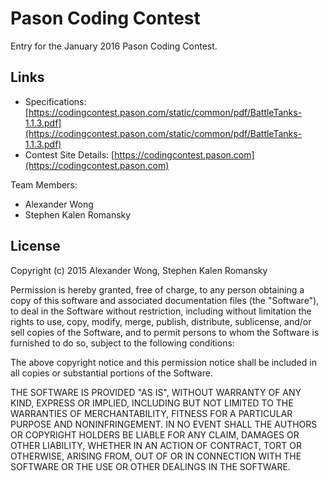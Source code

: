 # Pason Coding Contest
Entry for the January 2016 Pason Coding Contest.

## Links
* Specifications: [https://codingcontest.pason.com/static/common/pdf/BattleTanks-1.1.3.pdf](https://codingcontest.pason.com/static/common/pdf/BattleTanks-1.1.3.pdf)
* Contest Site Details: [https://codingcontest.pason.com](https://codingcontest.pason.com)

Team Members:
* Alexander Wong
* Stephen Kalen Romansky

## License
Copyright (c) 2015 Alexander Wong, Stephen Kalen Romansky

Permission is hereby granted, free of charge, to any person obtaining a copy
of this software and associated documentation files (the "Software"), to deal
in the Software without restriction, including without limitation the rights
to use, copy, modify, merge, publish, distribute, sublicense, and/or sell
copies of the Software, and to permit persons to whom the Software is
furnished to do so, subject to the following conditions:

The above copyright notice and this permission notice shall be included in
all copies or substantial portions of the Software.

THE SOFTWARE IS PROVIDED "AS IS", WITHOUT WARRANTY OF ANY KIND, EXPRESS OR
IMPLIED, INCLUDING BUT NOT LIMITED TO THE WARRANTIES OF MERCHANTABILITY,
FITNESS FOR A PARTICULAR PURPOSE AND NONINFRINGEMENT.  IN NO EVENT SHALL THE
AUTHORS OR COPYRIGHT HOLDERS BE LIABLE FOR ANY CLAIM, DAMAGES OR OTHER
LIABILITY, WHETHER IN AN ACTION OF CONTRACT, TORT OR OTHERWISE, ARISING FROM,
OUT OF OR IN CONNECTION WITH THE SOFTWARE OR THE USE OR OTHER DEALINGS IN
THE SOFTWARE.

